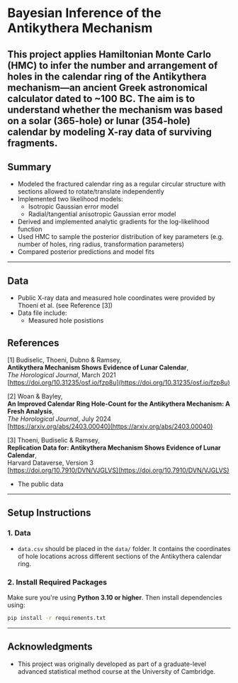 # Bayesian Inference of the Antikythera Mechanism

This project applies Hamiltonian Monte Carlo (HMC) to infer the number and arrangement of holes in the calendar ring of the Antikythera mechanism—an ancient Greek astronomical calculator dated to ~100 BC. The aim is to understand whether the mechanism was based on a **solar (365-hole)** or **lunar (354-hole)** calendar by modeling X-ray data of surviving fragments.
---

## Summary

- Modeled the fractured calendar ring as a regular circular structure with sections allowed to rotate/translate independently
- Implemented two likelihood models:
  - Isotropic Gaussian error model
  - Radial/tangential anisotropic Gaussian error model
- Derived and implemented analytic gradients for the log-likelihood function
- Used HMC to sample the posterior distribution of key parameters (e.g. number of holes, ring radius, transformation parameters)
- Compared posterior predictions and model fits
---

## Data

- Public X-ray data and measured hole coordinates were provided by Thoeni et al. (see Reference [3])
- Data file include:
    - Measured hole posistions

## References

[1] Budiselic, Thoeni, Dubno & Ramsey,  
**Antikythera Mechanism Shows Evidence of Lunar Calendar**,  
*The Horological Journal*, March 2021  
[https://doi.org/10.31235/osf.io/fzp8u](https://doi.org/10.31235/osf.io/fzp8u)

[2] Woan & Bayley,  
**An Improved Calendar Ring Hole-Count for the Antikythera Mechanism: A Fresh Analysis**,  
*The Horological Journal*, July 2024  
[https://arxiv.org/abs/2403.00040](https://arxiv.org/abs/2403.00040)

[3] Thoeni, Budiselic & Ramsey,  
**Replication Data for: Antikythera Mechanism Shows Evidence of Lunar Calendar**,  
Harvard Dataverse, Version 3  
[https://doi.org/10.7910/DVN/VJGLVS](https://doi.org/10.7910/DVN/VJGLVS)

  - The public data
---
## Setup Instructions

### 1. Data

- `data.csv` should be placed in the `data/` folder. It contains the coordinates of hole locations across different sections of the Antikythera calendar ring.

### 2. Install Required Packages

Make sure you're using **Python 3.10 or higher**. Then install dependencies using:

```bash
pip install -r requirements.txt
```
---
## Acknowledgments

- This project was originally developed as part of a graduate-level advanced statistical method course at the University of Cambridge.
